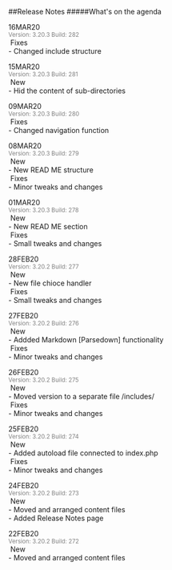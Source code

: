 ##Release Notes
#####What's on the agenda
<!-- # THIS PAGES COMES AS PART OF THE DEFAULT INSTALLATION  -->
<p>
16MAR20<br>
<small style="color: grey">Version: 3.20.3 Build: 282</small><br>
<span class="badge badge-info"><i class="fas fa-tools"></i>&nbsp;Fixes</span><br>
- Changed include structure
</p>

<p>
15MAR20<br>
<small style="color: grey">Version: 3.20.3 Build: 281</small><br>
<span class="badge badge-success"><i class="fa fa-check"></i>&nbsp;New</span><br>
- Hid the content of sub-directories<br>
</p>

<p>
09MAR20<br>
<small style="color: grey">Version: 3.20.3 Build: 280</small><br>
<span class="badge badge-info"><i class="fas fa-tools"></i>&nbsp;Fixes</span><br>
- Changed navigation function 
</p>

<p>
08MAR20<br>
<small style="color: grey">Version: 3.20.3 Build: 279</small><br>
<span class="badge badge-success"><i class="fa fa-check"></i>&nbsp;New</span><br>
- New READ ME structure <br>
<span class="badge badge-info"><i class="fas fa-tools"></i>&nbsp;Fixes</span><br>
- Minor tweaks and changes
</p>

<p>
01MAR20<br>
<small style="color: grey">Version: 3.20.3 Build: 278</small><br>
<span class="badge badge-success"><i class="fa fa-check"></i>&nbsp;New</span><br>
- New READ ME section <br>
<span class="badge badge-info"><i class="fas fa-tools"></i>&nbsp;Fixes</span><br>
- Small tweaks and changes
</p>

<p>
28FEB20<br>
<small style="color: grey">Version: 3.20.2 Build: 277</small><br>
<span class="badge badge-success"><i class="fa fa-check"></i>&nbsp;New</span><br>
- New file chioce handler<br>
<span class="badge badge-info"><i class="fas fa-tools"></i>&nbsp;Fixes</span><br>
- Small tweaks and changes
</p>

<p>
27FEB20<br>
<small style="color: grey">Version: 3.20.2 Build: 276</small><br>
<span class="badge badge-success"><i class="fa fa-check"></i>&nbsp;New</span><br>
- Addded Markdown [Parsedown] functionality<br>
<span class="badge badge-info"><i class="fas fa-tools"></i>&nbsp;Fixes</span><br>
- Minor tweaks and changes
</p>

<p>
26FEB20<br>
<small style="color: grey">Version: 3.20.2 Build: 275</small><br>
<span class="badge badge-success"><i class="fa fa-check"></i>&nbsp;New</span><br>
- Moved version to a separate file /includes/<br>
<span class="badge badge-info"><i class="fas fa-tools"></i>&nbsp;Fixes</span><br>
- Minor tweaks and changes
</p>

<p>
25FEB20<br>
<small style="color: grey">Version: 3.20.2 Build: 274</small><br>
<span class="badge badge-success"><i class="fa fa-check"></i>&nbsp;New</span><br>
- Added autoload file connected to index.php<br>
<span class="badge badge-info"><i class="fas fa-tools"></i>&nbsp;Fixes</span><br>
- Minor tweaks and changes
</p>

<p>
24FEB20<br>
<small style="color: grey">Version: 3.20.2 Build: 273</small><br>
<span class="badge badge-success"><i class="fa fa-check"></i>&nbsp;New</span><br>
- Moved and arranged content files<br>
- Added Release Notes page<br>
</p>

<p>
22FEB20<br>
<small style="color: grey">Version: 3.20.2 Build: 272</small><br>
<span class="badge badge-success"><i class="fa fa-check"></i>&nbsp;New</span><br>
- Moved and arranged content files<br>
</p>

</div>
</div>
</div>
</section>